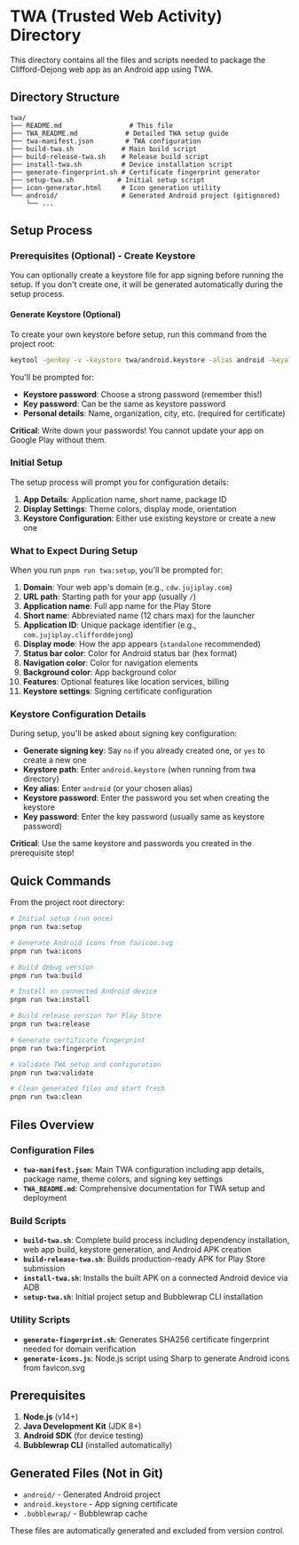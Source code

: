 # TWA (Trusted Web Activity) Directory

This directory contains all the files and scripts needed to package the Clifford-Dejong web app as an Android app using TWA.

## Directory Structure

```
twa/
├── README.md                 # This file
├── TWA_README.md            # Detailed TWA setup guide
├── twa-manifest.json        # TWA configuration
├── build-twa.sh            # Main build script
├── build-release-twa.sh    # Release build script
├── install-twa.sh          # Device installation script
├── generate-fingerprint.sh # Certificate fingerprint generator
├── setup-twa.sh           # Initial setup script
├── icon-generator.html     # Icon generation utility
└── android/                # Generated Android project (gitignored)
    └── ...
```

## Setup Process

### Prerequisites (Optional) - Create Keystore

You can optionally create a keystore file for app signing before running the setup. If you don't create one, it will be generated automatically during the setup process.

#### Generate Keystore (Optional)

To create your own keystore before setup, run this command from the project root:

```bash
keytool -genkey -v -keystore twa/android.keystore -alias android -keyalg RSA -keysize 2048 -validity 10000
```

You'll be prompted for:
- **Keystore password**: Choose a strong password (remember this!)
- **Key password**: Can be the same as keystore password
- **Personal details**: Name, organization, city, etc. (required for certificate)

**Critical**: Write down your passwords! You cannot update your app on Google Play without them.

### Initial Setup

The setup process will prompt you for configuration details:

1. **App Details**: Application name, short name, package ID
2. **Display Settings**: Theme colors, display mode, orientation
3. **Keystore Configuration**: Either use existing keystore or create a new one

### What to Expect During Setup

When you run `pnpm run twa:setup`, you'll be prompted for:

1. **Domain**: Your web app's domain (e.g., `cdw.jujiplay.com`)
2. **URL path**: Starting path for your app (usually `/`)
3. **Application name**: Full app name for the Play Store
4. **Short name**: Abbreviated name (12 chars max) for the launcher
5. **Application ID**: Unique package identifier (e.g., `com.jujiplay.clifforddejong`)
6. **Display mode**: How the app appears (`standalone` recommended)
7. **Status bar color**: Color for Android status bar (hex format)
8. **Navigation color**: Color for navigation elements
9. **Background color**: App background color
10. **Features**: Optional features like location services, billing
11. **Keystore settings**: Signing certificate configuration

### Keystore Configuration Details

During setup, you'll be asked about signing key configuration:

- **Generate signing key**: Say `no` if you already created one, or `yes` to create a new one
- **Keystore path**: Enter `android.keystore` (when running from twa directory)
- **Key alias**: Enter `android` (or your chosen alias)
- **Keystore password**: Enter the password you set when creating the keystore
- **Key password**: Enter the key password (usually same as keystore password)

**Critical**: Use the same keystore and passwords you created in the prerequisite step!

## Quick Commands

From the project root directory:

```bash
# Initial setup (run once)
pnpm run twa:setup

# Generate Android icons from favicon.svg
pnpm run twa:icons

# Build debug version
pnpm run twa:build

# Install on connected Android device
pnpm run twa:install

# Build release version for Play Store
pnpm run twa:release

# Generate certificate fingerprint
pnpm run twa:fingerprint

# Validate TWA setup and configuration
pnpm run twa:validate

# Clean generated files and start fresh
pnpm run twa:clean
```

## Files Overview

### Configuration Files

- **`twa-manifest.json`**: Main TWA configuration including app details, package name, theme colors, and signing key settings
- **`TWA_README.md`**: Comprehensive documentation for TWA setup and deployment

### Build Scripts

- **`build-twa.sh`**: Complete build process including dependency installation, web app build, keystore generation, and Android APK creation
- **`build-release-twa.sh`**: Builds production-ready APK for Play Store submission
- **`install-twa.sh`**: Installs the built APK on a connected Android device via ADB
- **`setup-twa.sh`**: Initial project setup and Bubblewrap CLI installation

### Utility Scripts

- **`generate-fingerprint.sh`**: Generates SHA256 certificate fingerprint needed for domain verification
- **`generate-icons.js`**: Node.js script using Sharp to generate Android icons from favicon.svg

## Prerequisites

1. **Node.js** (v14+)
2. **Java Development Kit** (JDK 8+)
3. **Android SDK** (for device testing)
4. **Bubblewrap CLI** (installed automatically)

## Generated Files (Not in Git)

- `android/` - Generated Android project
- `android.keystore` - App signing certificate
- `.bubblewrap/` - Bubblewrap cache

These files are automatically generated and excluded from version control.
